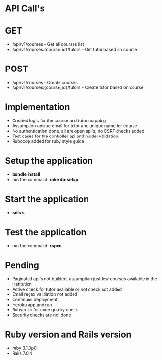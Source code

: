 # API Call's
  # GET
  - /api/v1/courses - Get all courses list
  - /api/v1/courses/{course_id}/tutors - Get tutor based on course

  # POST
  - /api/v1/courses - Create courses
  - /api/v1/courses/{course_id}/tutors - Create tutor based on course


# Implementation
  - Created logic for the course and tutor mapping
  - Assumption unique email for tutor and unique name for course
  - No authentication done, all are open api's, no CSRF checks added
  - Test cases for the controller api and model validation
  - Rubocop added for ruby style guide

# Setup the application
  - **bundle install**
  - run the command: **rake db:setup**

# Start the application
  - **rails s**

# Test the application
  - run the command: **rspec**

# Pending
  - Paginated api's not builded, assumption just few courses available in the institution
  - Active check for tutor available or not check not added
  - Email regex validation not added
  - Continuos deployment
  - Heroku app and run
  - Rubycritic for code quality check
  - Security checks are not done

# Ruby version and Rails version
  - ruby 3.1.0p0
  - Rails 7.0.4

